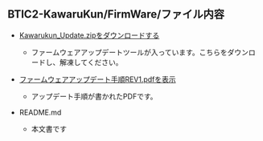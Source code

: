## BTIC2-KawaruKun/FirmWare/ファイル内容
- [Kawarukun_Update.zipをダウンロードする](https://github.com/bit-trade-one/BTIC2-KawaruKun/raw/master/FirmWare/Kawarukun_Update.zip)  
  - ファームウェアアップデートツールが入っています。こちらをダウンロードし、解凍してください。  

- [ファームウェアアップデート手順REV1.pdfを表示](https://github.com/bit-trade-one/BTIC2-KawaruKun/blob/master/FirmWare/%E3%83%95%E3%82%A1%E3%83%BC%E3%83%A0%E3%82%A6%E3%82%A7%E3%82%A2%E3%82%A2%E3%83%83%E3%83%97%E3%83%87%E3%83%BC%E3%83%88%E6%89%8B%E9%A0%86REV1.pdf)  
  -  アップデート手順が書かれたPDFです。  

- README.md
  - 本文書です
